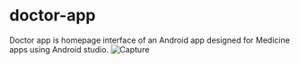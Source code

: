 # doctor-app
Doctor app is homepage interface of an Android app designed for Medicine apps using Android studio.
![Capture](https://user-images.githubusercontent.com/20711118/79568208-af3d4a00-80ca-11ea-98ac-933fcec1908b.png)
